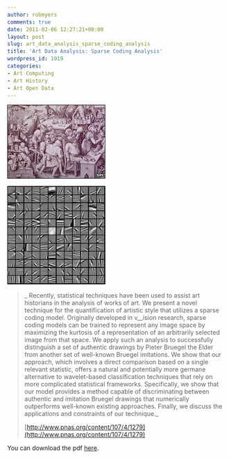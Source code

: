 ```yaml
---
author: robmyers
comments: true
date: 2011-02-06 12:27:21+00:00
layout: post
slug: art_data_analysis_sparse_coding_analysis
title: 'Art Data Analysis: Sparse Coding Analysis'
wordpress_id: 1919
categories:
- Art Computing
- Art History
- Art Open Data
---
```


![Bruegel](/assets/2011/02/06/_47033536_n8200093-spl.h.jpg)  
  
![Sparse Coding](/assets/2011/02/06/_47032882_-24.jpg)




<blockquote>_  
Recently, statistical techniques have been used to assist art historians in the analysis of works of art. We present a novel technique for the quantification of artistic style that utilizes a sparse coding model. Originally developed in v__ision research, sparse coding models can be trained to represent any image space by maximizing the kurtosis of a representation of an arbitrarily selected image from that space. We apply such an analysis to successfully distinguish a set of authentic drawings by Pieter Bruegel the Elder from another set of well-known Bruegel imitations. We show that our approach, which involves a direct comparison based on a single relevant statistic, offers a natural and potentially more germane alternative to wavelet-based classification techniques that rely on more complicated statistical frameworks. Specifically, we show that our model provides a method capable of discriminating between authentic and imitation Bruegel drawings that numerically outperforms well-known existing approaches. Finally, we discuss the applications and constraints of our technique._  
  
[http://www.pnas.org/content/107/4/1279](http://www.pnas.org/content/107/4/1279)  
  
</blockquote>

You can download the pdf [here](http://www.pnas.org/content/107/4/1279.full.pdf+html).  


<blockquote></blockquote>

  




